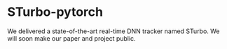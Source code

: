 # STurbo-pytorch

We delivered a state-of-the-art real-time DNN tracker named STurbo. We will soon make our paper and project public.

